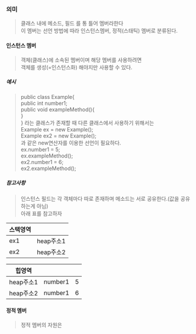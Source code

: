 ### 의미
> 클래스 내에 메소드, 필드 를 통 틀어 멤버라한다  
> 이 멤버는 선언 방법에 따라 인스턴스멤버, 정적(스태틱) 멤버로 분류된다.  

#### 인스턴스 멤버
> 객체(클래스)에 소속된 멤버이며 해당 멤버를 사용하려면  
> 객체를 생성(=인스턴스화) 해야지만 사용할 수 있다.

##### 예시
> public class Example{  
> 	public int number1;  
> 	public void exampleMethod(){  
> 	}  
> }
> 라는 클래스가 존재할 때 다른 클래스에서 사용하기 위해서는  
> Example ex = new Example();  
> Example ex2 = new Example();  
> 과 같은 new연산자를 이용한 선언이 필요하다.  
> ex.number1 = 5;  
> ex.exampleMethod();  
> ex2.number1 = 6;  
> ex2.exampleMethod();  

##### 참고사항
> 인스턴스 필드는 각 객체마다 따로 존재하며 메소드는 서로 공유한다.(값을 공유하는게 아님)  
> 아래 표를 참고하자

|스택영역| |
|---|---|
|ex1|heap주소1|
|ex2|heap주소2|

|힙영역| | |
|---|---|---|
|heap주소1|number1|5|
|heap주소2|number1|6|

#### 정적 멤버
> 정적 멤버의 자원은 